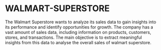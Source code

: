 # WALMART-SUPERSTORE
The Walmart Superstore wants to analyze its sales data to gain insights into its 
performance and identify opportunities for growth. The company has a vast amount of 
sales data, including information on products, customers, stores, and transactions. The 
main objective is to extract meaningful insights from this data to analyse the overall sales 
of walmart superstore.
